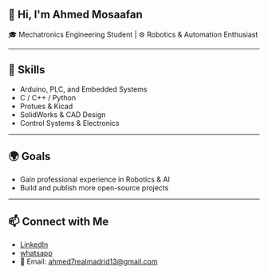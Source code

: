 
## 👋 Hi, I'm Ahmed Mosaafan  

🎓 Mechatronics Engineering Student | ⚙️ Robotics & Automation Enthusiast   

---

## 🔧 Skills
- Arduino, PLC, and Embedded Systems  
- C / C++ / Python
- Protues & Kicad 
- SolidWorks & CAD Design  
- Control Systems & Electronics  


---

## 🌍 Goals
- Gain professional experience in Robotics & AI  
- Build and publish more open-source projects    

---

## 📫 Connect with Me
- [LinkedIn](https://www.linkedin.com/in/ahmed-saafan-a37401320/) 
- [whatsapp](01023918132)  
- 📧 Email: ahmed7realmadrid13@gmail.com


